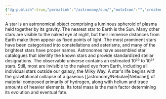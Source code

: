 ```yaml
---
{"dg-publish":true,"permalink":"/astronomy/sun/","noteIcon":"","created":"2023-11-15T21:06:55.737+05:30","updated":"2023-11-15T21:11:12.217+05:30"}
---
```


A star is an astronomical object comprising a luminous spheroid of plasma held together by its gravity. The nearest star to Earth is the Sun. Many other stars are visible to the naked eye at night, but their immense distances from Earth make them appear as fixed points of light. The most prominent stars have been categorised into constellations and asterisms, and many of the brightest stars have proper names. Astronomes have assembled star catalogues that identify the known stars and provide standardized stellar designations. The observable universe contains an estimated 10²² to 10²⁴ stars. Still, most are invisible to the naked eye from Earth, including all individual stars outside our galaxy, the Milky Way. A star's life begins with the gravitational collapse of a gaseous [[astronomy/Nebulae\|Nebulae]] of material composed primarily of hydrogen, along with helium and trace amounts of heavier elements. Its total mass is the main factor determining its evolution and eventual fate.